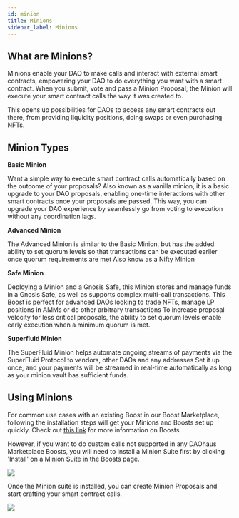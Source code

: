 ```yaml
---
id: minion
title: Minions
sidebar_label: Minions
---
```


## What are Minions? 
Minions enable your DAO to make calls and interact with external smart contracts, empowering your DAO to do everything you want with a smart contract. When you submit, vote and pass a Minion Proposal, the Minion will execute your smart contract calls the way it was created to. 

This opens up possibilities for DAOs to access any smart contracts out there, from providing liquidity positions, doing swaps or even purchasing NFTs.

## Minion Types 

**Basic Minion**

Want a simple way to execute smart contract calls automatically based on the outcome of your proposals?
Also known as a vanilla minion, it is a basic upgrade to your DAO proposals, enabling one-time interactions with other smart contracts once your proposals are passed.
This way, you can upgrade your DAO experience by seamlessly go from voting to execution without any coordination lags.

**Advanced Minion**

The Advanced Minion is similar to the Basic Minion, but has the added ability to set quorum levels so that transactions can be executed earlier once quorum requirements are met
Also know as a Nifty Minion

**Safe Minion**

Deploying a Minion and a Gnosis Safe, this Minion stores and manage funds in a Gnosis Safe, as well as supports complex multi-call transactions.
This Boost is perfect for advanced DAOs looking to trade NFTs, manage LP positions in AMMs or do other arbitrary transactions
To increase proposal velocity for less critical proposals, the ability to set quorum levels enable early execution when a minimum quorum is met.

**Superfluid Minion**

The SuperFluid Minion helps automate ongoing streams of payments via the SuperFluid Protocol to vendors, other DAOs and any addresses
Set it up once, and your payments will be streamed in real-time automatically as long as your minion vault has sufficient funds.

## Using Minions 

For common use cases with an existing Boost in our Boost Marketplace, following the installation steps will get your Minions and Boosts set up quickly. Check out [this link](boosts/boosts) for more information on Boosts. 

However, if you want to do custom calls not supported in any DAOhaus Marketplace Boosts, you will need to install a Minion Suite first by clicking 'Install' on a Minion Suite in the Boosts page. 

![](https://i.imgur.com/rAq4tch.png)

Once the Minion suite is installed, you can create Minion Proposals and start crafting your smart contract calls. 

![](https://i.imgur.com/aTtjhfD.png)

